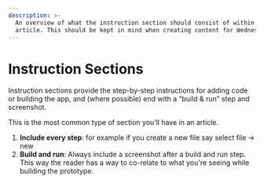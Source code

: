 ```yaml
---
description: >-
  An overview of what the instruction section should consist of within each
  article. This should be kept in mind when creating content for Wednesday.
---
```


# Instruction Sections

Instruction sections provide the step-by-step instructions for adding code or building the app, and (where possible) end with a “build & run” step and screenshot.

This is the most common type of section you’ll have in an article.

1. **Include every step**: for example if you create a new file say select file → new
2. **Build and run**: Always include a screenshot after a build and run step. This way the reader has a way to co-relate to what you're seeing while building the prototype.
